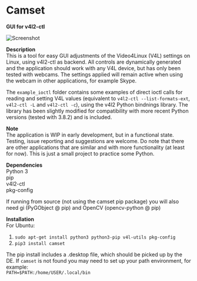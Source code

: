 # Camset
**GUI for v4l2-ctl**

![Screenshot](http://bufonaturvard.se/pics/camset3.png)

**Description**  
This is a tool for easy GUI adjustments of the Video4Linux (V4L) settings on Linux, using v4l2-ctl as backend. All controls are dynamically generated and the application should work with any V4L device, but has only been tested with webcams. The settings applied will remain active when using the webcam in other applications, for example Skype.

The `example_ioctl` folder contains some examples of direct ioctl calls for reading and setting V4L values (equivalent to `v4l2-ctl --list-formats-ext`, `v4l2-ctl -L` and `v4l2-ctl -c`), using the v4l2 Python bindnings library. The library has been slightly modified for compatibility with more recent Python versions (tested with 3.8.2) and is included. 

**Note**  
The application is WIP in early development, but in a functional state. Testing, issue reporting and suggestions are welcome. Do note that there are other applications that are similar and with more functionality (at least for now). This is just a small project to practice some Python.

**Dependencies**  
Python 3  
pip  
v4l2-ctl  
pkg-config

If running from source (not using the camset pip package) you will also need gi (PyGObject @ pip) and OpenCV (opencv-python @ pip)

**Installation**  
For Ubuntu:  
1. `sudo apt-get install python3 python3-pip v4l-utils pkg-config`  
2. `pip3 install camset`

The pip install includes a .desktop file, which should be picked up by the DE. If `camset` is not found you may need to set up your path environment, for example:  
`PATH=$PATH:/home/USER/.local/bin`